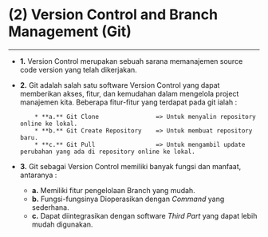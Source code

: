 # (2) Version Control and Branch Management (Git)
----------------------------------------------

* **1.**  Version Control merupakan sebuah sarana memanajemen source code version yang telah dikerjakan.

* **2.** Git adalah salah satu software Version Control yang dapat memberikan akses, fitur, dan kemudahan dalam mengelola project manajemen kita. Beberapa fitur-fitur yang terdapat pada git ialah :
    ```
        * **a.** Git Clone                => Untuk menyalin repository online ke lokal.
        * **b.** Git Create Repository    => Untuk membuat repository baru.
        * **c.** Git Pull                 => Untuk mengambil update perubahan yang ada di repository online ke lokal.
    ```
    
* **3.** Git sebagai Version Control memiliki banyak fungsi dan manfaat, antaranya :
    * **a.** Memiliki fitur pengelolaan Branch yang mudah.
    * **b.** Fungsi-fungsinya Dioperasikan dengan _Command_ yang sederhana.
    * **c.** Dapat diintegrasikan dengan software _Third Part_ yang dapat lebih mudah digunakan.
